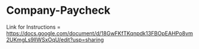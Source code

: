# Company-Paycheck

Link for Instructions = https://docs.google.com/document/d/18GwFKfTKqnpdk13FBOpEAHPo8vm2UKmgLs9lIWSxOqU/edit?usp=sharing
